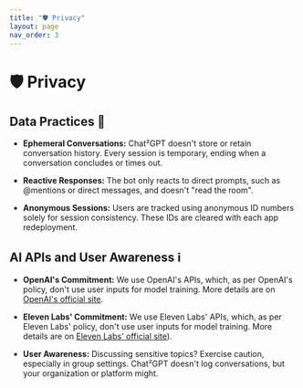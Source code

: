 ```yaml
---
title: "🛡️ Privacy"
layout: page
nav_order: 3
---
```



# 🛡️ Privacy

## Data Practices 📝

- **Ephemeral Conversations:** Chat²GPT doesn't store or retain conversation history. Every session is temporary, ending when a conversation concludes or times out.

- **Reactive Responses:** The bot only reacts to direct prompts, such as @mentions or direct messages, and doesn't "read the room".

- **Anonymous Sessions:** Users are tracked using anonymous ID numbers solely for session consistency. These IDs are cleared with each app redeployment.

## AI APIs and User Awareness ℹ️

- **OpenAI's Commitment:** We use OpenAI's APIs, which, as per OpenAI's policy, don't use user inputs for model training. More details are on [OpenAI's official site](https://openai.com/policies/api-data-usage-policies).

- **Eleven Labs' Commitment:** We use Eleven Labs' APIs, which, as per Eleven Labs' policy, don't use user inputs for model training. More details are on [Eleven Labs' official site](https://elevenlabs.io/terms)).

- **User Awareness:** Discussing sensitive topics? Exercise caution, especially in group settings. Chat²GPT doesn't log conversations, but your organization or platform might.

